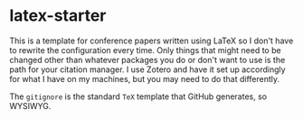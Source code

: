 # latex-starter
This is a template for conference papers written using LaTeX so I don't have to rewrite the configuration every time. Only things that might need to be changed other than whatever packages you do or don't want to use is the path for your citation manager. I use Zotero and have it set up accordingly for what I have on my machines, but you may need to do that differently.

The `gitignore` is the standard `TeX` template that GitHub generates, so WYSIWYG.
